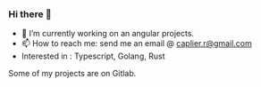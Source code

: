 ### Hi there 👋

- 🔭 I’m currently working on an angular projects.
- 📫 How to reach me: send me an email @ caplier.r@gmail.com
- Interested in : Typescript, Golang, Rust

Some of my projects are on Gitlab.

<!--
**rcaplier/rcaplier** is a ✨ _special_ ✨ repository because its `README.md` (this file) appears on your GitHub profile.

Here are some ideas to get you started:

- 🔭 I’m currently working on ...
- 🌱 I’m currently learning ...
- 👯 I’m looking to collaborate on ...
- 🤔 I’m looking for help with ...
- 💬 Ask me about ...
- 📫 How to reach me: ...
- 😄 Pronouns: ...
- ⚡ Fun fact: ...
-->
